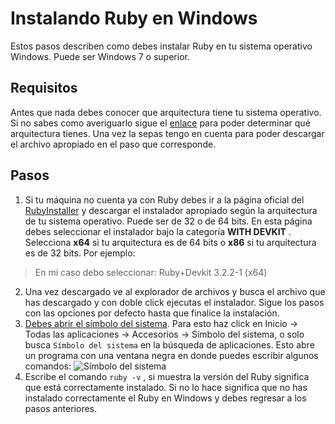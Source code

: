# Instalando Ruby en Windows

Estos pasos describen como debes instalar Ruby en tu sistema operativo Windows. Puede ser Windows 7 o superior. 

## Requisitos
Antes que nada debes conocer que arquitectura tiene tu sistema operativo. Si no sabes como averiguarlo sigue el [enlace](https://support.microsoft.com/es-es/windows/-que-versi%C3%B3n-del-sistema-operativo-windows-tengo-628bec99-476a-2c13-5296-9dd081cdd808) para poder determinar qué arquitectura tienes. Una vez la sepas tengo en cuenta para poder descargar el archivo apropiado en el paso que corresponde.

## Pasos
1. Si tu máquina no cuenta ya con Ruby debes ir a la página oficial del [RubyInstaller](https://rubyinstaller.org/downloads/) y descargar el instalador apropiado según la arquitectura de tu sistema operativo. Puede ser de 32 o de 64 bits. En esta página debes seleccionar el instalador bajo la categoría **WITH DEVKIT** . Selecciona **x64** si tu arquitectura es de 64 bits o **x86** si tu arquitectura es de 32 bits. Por ejemplo:

> En mi caso debo seleccionar: Ruby+Devkit 3.2.2-1 (x64)

2. Una vez descargado ve al explorador de archivos y busca el archivo que has descargado y con doble click ejecutas el instalador. Sigue los pasos con las opciones por defecto hasta que finalice la instalación.
3. [Debes abrir el símbolo del sistema](https://www.youtube.com/watch?v=HABOlpDAqJs). Para esto haz click en Inicio -> Todas las aplicaciones -> Accesorios -> Símbolo del sistema, o solo busca `Símbolo del sistema` en la búsqueda de aplicaciones. Esto abre un programa con una ventana negra en donde puedes escribir algunos comandos:
![Símbolo del sistema](https://www.howtogeek.com/wp-content/uploads/2017/06/W10-Command-Prompt.png?width=1198&trim=1,1&bg-color=000&pad=1,1)
4. Escribe el comando `ruby -v` , si muestra la versión del Ruby significa que está correctamente instalado. Si no lo hace significa que no has instalado correctamente el Ruby en Windows y debes regresar a los pasos anteriores.
